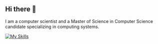 ## Hi there 👋

I am a computer scientist and a Master of Science in Computer Science candidate specializing in computing systems.

[![My Skills](https://skillicons.dev/icons?i=c,cpp,java,html,css)](https://github.com/thomasdiggs)
